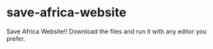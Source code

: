 # save-africa-website
Save Africa Website!! Download the files and run it with any editor you prefer.
